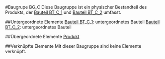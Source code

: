 #Baugrupe BG_C
Diese Baugruppe ist ein physischer Bestandteil des Produkts, der [Bauteil BT_C_1](BT_C_1.md) und [Bauteil BT_C_2](BT_C_2.md) umfasst.

##Untergeordnete Elemente
[Bauteil BT_C_1](BT_C_1.md): untergeordnetes Bauteil
[Bauteil BT_C_2](BT_C_2.md): untergeordnetes Bauteil

##Übergeordnete Elemente
[Produkt](Produkt.md)

##Verknüpfte Elemente
Mit dieser Baugruppe sind keine Elemente verknüpft.